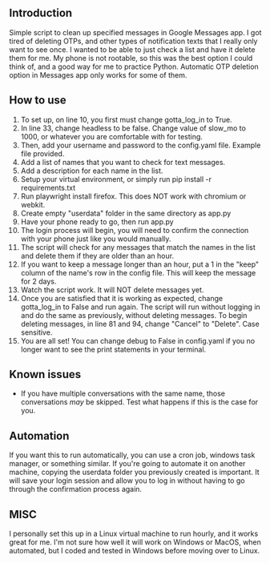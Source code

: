 ## Introduction
Simple script to clean up specified messages in Google Messages app. I got tired of deleting OTPs, and other types of notification texts that I really only want to see once. I wanted to be able to just check a list and have it delete them for me. My phone is not rootable, so this was the best option I could think of, and a good way for me to practice Python. Automatic OTP deletion option in Messages app only works for some of them.

## How to use
1. To set up, on line 10, you first must change gotta_log_in to True.
1. In line 33, change headless to be false. Change value of slow_mo to 1000, or whatever you are comfortable with for testing.
1. Then, add your username and password to the config.yaml file. Example file provided.
1. Add a list of names that you want to check for text messages.
1. Add a description for each name in the list. 
1. Setup your virtual environment, or simply run pip install -r requirements.txt
1. Run playwright install firefox. This does NOT work with chromium or webkit.
1. Create empty "userdata" folder in the same directory as app.py
1. Have your phone ready to go, then run app.py
1. The login process will begin, you will need to confirm the connection with your phone just like you would manually.
1. The script will check for any messages that match the names in the list and delete them if they are older than an hour.
1. If you want to keep a message longer than an hour, put a 1 in the "keep" column of the name's row in the config file. This will keep the message for 2 days.
1. Watch the script work. It will NOT delete messages yet. 
1. Once you are satisfied that it is working as expected, change gotta_log_in to False and run again. The script will run without logging in and do the same as previously, without deleting messages. To begin deleting messages, in line 81 and 94, change "Cancel" to "Delete". Case sensitive.
1. You are all set! You can change debug to False in config.yaml if you no longer want to see the print statements in your terminal.

## Known issues
- If you have multiple conversations with the same name, those conversations *may* be skipped. Test what happens if this is the case for you.

## Automation

If you want this to run automatically, you can use a cron job, windows task manager, or something similar. If you're going to automate it on another machine, copying the userdata folder you previously created is important. It will save your login session and allow you to log in without having to go through the confirmation process again.

## MISC
I personally set this up in a Linux virtual machine to run hourly, and it works great for me. I'm not sure how well it will work on Windows or MacOS, when automated, but I coded and tested in Windows before  moving over to Linux.